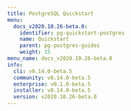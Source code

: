 ```yaml
---
title: PostgreSQL Quickstart
menu:
  docs_v2020.10.26-beta.0:
    identifier: pg-quickstart-postgres
    name: Quickstart
    parent: pg-postgres-guides
    weight: 15
menu_name: docs_v2020.10.26-beta.0
info:
  cli: v0.14.0-beta.5
  community: v0.14.0-beta.5
  enterprise: v0.1.0-beta.5
  installer: v0.14.0-beta.5
  version: v2020.10.26-beta.0
---
```


